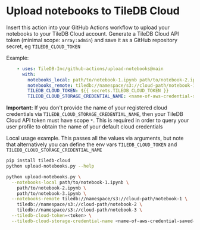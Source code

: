 # Upload notebooks to TileDB Cloud

Insert this action into your GitHub Actions workflow to upload your notebooks to
your TileDB Cloud account. Generate a TileDB Cloud API token (minimal scope:
`array:admin`) and save it as a GitHub repository secret, eg
`TILEDB_CLOUD_TOKEN`

Example:

```yaml
    - uses: TileDB-Inc/github-actions/upload-notebooks@main
      with:
        notebooks_local: path/to/notebook-1.ipynb path/to/notebook-2.ipynb path/to/notebook-3.ipynb
        notebooks_remote: tiledb://namespace/s3://cloud-path/notebook-1 tiledb://namespace/s3://cloud-path/notebook-2 tiledb://namespace/s3://cloud-path/notebook-3
        TILEDB_CLOUD_TOKEN: ${{ secrets.TILEDB_CLOUD_TOKEN }}
        TILEDB_CLOUD_STORAGE_CREDENTIAL_NAME: <name-of-aws-credential-saved-on-tiledb-cloud>
```

**Important:** If you don't provide the name of your registered cloud
credentials via `TILEDB_CLOUD_STORAGE_CREDENTIAL_NAME`, then your TileDB Cloud
API token must have scope `*`. This is required in order to query your user
profile to obtain the name  of your default cloud credentials

Local usage example. This passes all the values via arguments, but note that
alternatively you can define the env vars `TILEDB_CLOUD_TOKEN` and
`TILEDB_CLOUD_STORAGE_CREDENTIAL_NAME`

```sh
pip install tiledb-cloud
python upload-notebooks.py --help

python upload-notebooks.py \
  --notebooks-local path/to/notebook-1.ipynb \
    path/to/notebook-2.ipynb \
    path/to/notebook-3.ipynb \
  --notebooks-remote tiledb://namespace/s3://cloud-path/notebook-1 \
    tiledb://namespace/s3://cloud-path/notebook-2 \
    tiledb://namespace/s3://cloud-path/notebook-3 \
  --tiledb-cloud-token=<token> \
  --tiledb-cloud-storage-credential-name <name-of-aws-credential-saved-on-tiledb-cloud>
```
